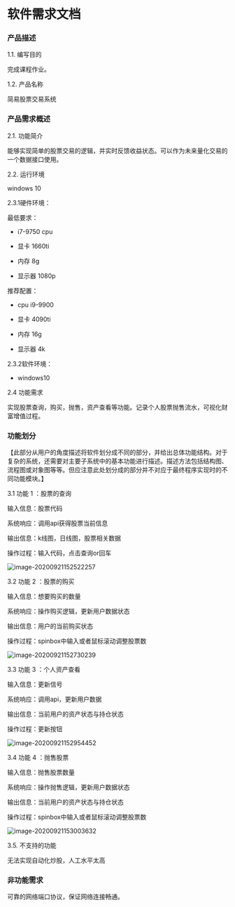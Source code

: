 # 软件需求文档

### 产品描述 

1.1.    编写目的 

完成课程作业。

1.2.    产品名称 

简易股票交易系统

### 产品需求概述 

2.1.    功能简介 

能够实现简单的股票交易的逻辑，并实时反馈收益状态。可以作为未来量化交易的一个数据接口使用。

2.2.    运行环境 

 windows 10 

2.3.1硬件环境： 

最低要求：

* i7-9750 cpu

* 显卡 1660ti

* 内存 8g

* 显示器 1080p


推荐配置：

* cpu i9-9900 

* 显卡 4090ti

* 内存 16g

* 显示器 4k


2.3.2软件环境： 

* windows10 

2.4 功能需求 

 实现股票查询，购买，抛售，资产查看等功能。记录个人股票抛售流水，可视化财富增值过程。

### 功能划分 

【此部分从用户的角度描述将软件划分成不同的部分，并给出总体功能结构。对于复杂的系统，还需要对主要子系统中的基本功能进行描述。描述方法包括结构图、流程图或对象图等等。但应注意此处划分成的部分并不对应于最终程序实现时的不同功能模块。】

 3.1 功能 1 ：股票的查询

输入信息：股票代码

系统响应：调用api获得股票当前信息

输出信息：k线图，日线图，股票相关数据

操作过程：输入代码，点击查询or回车

 ![image-20200921152522257](B:\Tpora\image-20200921152522257.png)

3.2  功能 2 ：股票的购买

输入信息：想要购买的数量

系统响应：操作购买逻辑，更新用户数据状态

输出信息：用户的当前购买状态

操作过程：spinbox中输入或者鼠标滚动调整股票数

![image-20200921152730239](B:\Tpora\image-20200921152730239.png)

3.3 功能 3 ：个人资产查看

输入信息：更新信号

系统响应：调用api，更新用户数据

输出信息：当前用户的资产状态与持仓状态

操作过程：更新按钮

![image-20200921152954452](B:\Tpora\image-20200921152954452.png)

3.4 功能 4 ：抛售股票

输入信息：抛售股票数量

系统响应：操作抛售逻辑，更新用户数据状态

输出信息：当前用户的资产状态与持仓状态

操作过程：spinbox中输入或者鼠标滚动调整股票数

![image-20200921153003632](B:\Tpora\image-20200921153003632.png)

3.5.   不支持的功能 

无法实现自动化炒股，人工水平太高



 

 

### 非功能需求

可靠的网络端口协议，保证网络连接畅通。